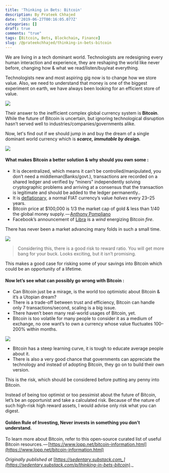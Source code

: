```yaml
---
title: 'Thinking in Bets: Bitcoin'
description: By Prateek Chhajed
date: '2019-06-27T00:16:05.077Z'
categories: []
draft: true
comments: "true"
tags: [Bitcoin, Bets, Blockchain, Finance]
slug: /@prateekchhajed/thinking-in-bets-bitcoin
---
```

We are living in a tech dominant world. Technologists are redesigning every human interaction and experience, they are reshaping the world like never before, changing how & what we read/listen/buy/eat everything.

Technologists new and most aspiring gig now is to change how we store value. Also, we need to understand that money is one of the biggest experiment on earth, we have always been looking for an efficient store of value.

![](https://cdn-images-1.medium.com/max/800/0*QrbS8lzJq8kLdWQx.jpeg)

Their answer to the inefficient complex global currency system is **Bitcoin**. While the future of Bitcoin is uncertain, but ignoring technological disruption hasn’t served well to industries/companies/governments alike.

Now, let's find out if we should jump in and buy the dream of a single dominant world currency which is **_scarce, immutable by design._**

![](https://cdn-images-1.medium.com/max/800/1*t-Wyb5qT5ARhbDUNuCktvw.jpeg)

#### What makes Bitcoin a better solution & why should you own some :

*   It is decentralized, which means it can’t be controlled/manipulated, you don’t need a middleman(Banks/govt.), transactions are recorded on a shared ledger and verified by “miners” independently solving cryptographic problems and arriving at a consensus that the transaction is legitimate and should be added to the ledger permanently..
*   It is [deflationary](https://www.investopedia.com/terms/d/deflation.asp), a normal FIAT currency’s value _halves_ every 23–25 years.
*   Bitcoin price at $100,000 is 1/3 the market cap of gold & less than 1/40 the global money supply. — [Anthony Pompliano](https://medium.com/u/1d0168ffead9)
*   Facebook’s announcement of [Libra](https://libra.org/en-US/) is a _wind_ energizing Bitcoin _fire_.

There has never been a market advancing many folds in such a small time.

![](https://cdn-images-1.medium.com/max/800/0*ps0h85d8YG-lGF99.jpeg)

> Considering this, there is a good risk to reward ratio. You will get more bang for your buck. Looks exciting, but it isn’t promising.

This makes a good case for risking some of your savings into Bitcoin which could be an opportunity of a lifetime.

#### Now let’s see what can possibly go wrong with Bitcoin :

*   Can Bitcoin just be a mirage, is the world too optimistic about Bitcoin & it’s a Utopian dream?
*   There is a trade-off between trust and efficiency, Bitcoin can handle only 7 transactions/second, scaling is a big issue.
*   There haven’t been many real-world usages of Bitcoin, yet.
*   Bitcoin is too volatile for many people to consider it as a medium of exchange, no one want’s to own a currency whose value fluctuates 100–200% within months.

![](https://cdn-images-1.medium.com/max/800/0*pMZ3I6m3SH3tSTTr.png)

*   Bitcoin has a steep learning curve, it is tough to educate average people about it.
*   There is also a very good chance that governments can appreciate the technology and instead of adopting Bitcoin, they go on to build their own version.

This is the risk, which should be considered before putting any penny into Bitcoin.

Instead of being too optimist or too pessimist about the future of Bitcoin, let’s be an opportunist and take a calculated risk. Because of the nature of such high-risk high reward assets, I would advise only risk what you can digest.

#### Golden Rule of Investing, Never invests in something you don’t understand.

To learn more about Bitcoin, refer to this open-source curated list of useful Bitcoin resources. — [https://www.lopp.net/bitcoin-information.html](https://www.lopp.net/bitcoin-information.html)

_Originally published at_ [_https://sedentary.substack.com_](https://sedentary.substack.com/p/thinking-in-bets-bitcoin)_._
